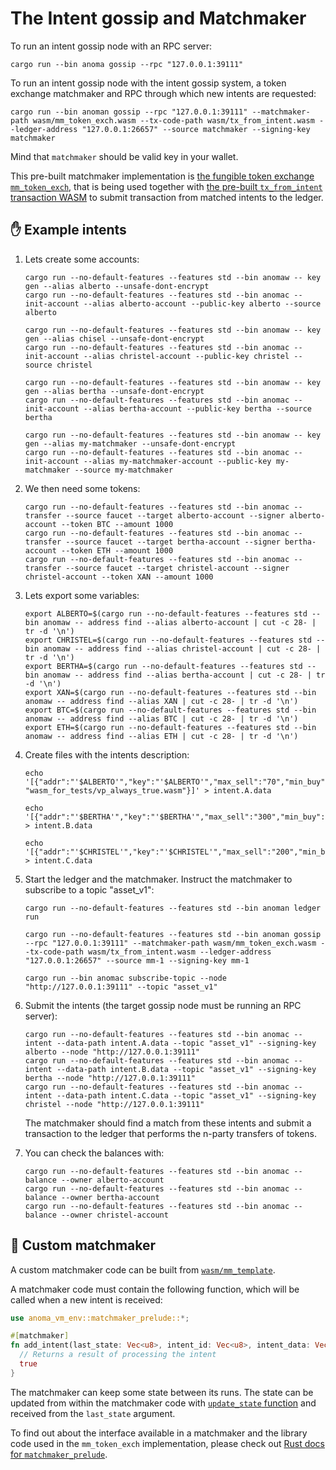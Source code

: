 # The Intent gossip and Matchmaker

To run an intent gossip node with an RPC server:

```shell
cargo run --bin anoma gossip --rpc "127.0.0.1:39111"
```

To run an intent gossip node with the intent gossip system, a token exchange matchmaker and RPC through which new intents are requested:

```shell
cargo run --bin anoman gossip --rpc "127.0.0.1:39111" --matchmaker-path wasm/mm_token_exch.wasm --tx-code-path wasm/tx_from_intent.wasm --ledger-address "127.0.0.1:26657" --source matchmaker --signing-key matchmaker
```

Mind that `matchmaker` should be valid key in your wallet.

This pre-built matchmaker implementation is [the fungible token exchange `mm_token_exch`](https://github.com/anoma/anoma/blob/master/wasm/wasm_source/src/mm_token_exch.rs), that is being used together with [the pre-built `tx_from_intent` transaction WASM](https://github.com/anoma/anoma/blob/master/wasm/wasm_source/src/lib.rs) to submit transaction from matched intents to the ledger.

## ✋ Example intents

1) Lets create some accounts:
   ```
   cargo run --no-default-features --features std --bin anomaw -- key gen --alias alberto --unsafe-dont-encrypt
   cargo run --no-default-features --features std --bin anomac -- init-account --alias alberto-account --public-key alberto --source alberto

   cargo run --no-default-features --features std --bin anomaw -- key gen --alias chisel --unsafe-dont-encrypt
   cargo run --no-default-features --features std --bin anomac -- init-account --alias christel-account --public-key christel --source christel

   cargo run --no-default-features --features std --bin anomaw -- key gen --alias bertha --unsafe-dont-encrypt
   cargo run --no-default-features --features std --bin anomac -- init-account --alias bertha-account --public-key bertha --source bertha
   
   cargo run --no-default-features --features std --bin anomaw -- key gen --alias my-matchmaker --unsafe-dont-encrypt
   cargo run --no-default-features --features std --bin anomac -- init-account --alias my-matchmaker-account --public-key my-matchmaker --source my-matchmaker
   ```

1) We then need some tokens:

   ```
   cargo run --no-default-features --features std --bin anomac -- transfer --source faucet --target alberto-account --signer alberto-account --token BTC --amount 1000
   cargo run --no-default-features --features std --bin anomac -- transfer --source faucet --target bertha-account --signer bertha-account --token ETH --amount 1000
   cargo run --no-default-features --features std --bin anomac -- transfer --source faucet --target christel-account --signer christel-account --token XAN --amount 1000
   ```

2) Lets export some variables:

   ```shell
   export ALBERTO=$(cargo run --no-default-features --features std --bin anomaw -- address find --alias alberto-account | cut -c 28- | tr -d '\n')
   export CHRISTEL=$(cargo run --no-default-features --features std --bin anomaw -- address find --alias christel-account | cut -c 28- | tr -d '\n')
   export BERTHA=$(cargo run --no-default-features --features std --bin anomaw -- address find --alias bertha-account | cut -c 28- | tr -d '\n')
   export XAN=$(cargo run --no-default-features --features std --bin anomaw -- address find --alias XAN | cut -c 28- | tr -d '\n')
   export BTC=$(cargo run --no-default-features --features std --bin anomaw -- address find --alias BTC | cut -c 28- | tr -d '\n')
   export ETH=$(cargo run --no-default-features --features std --bin anomaw -- address find --alias ETH | cut -c 28- | tr -d '\n')
   ```

3) Create files with the intents description:

   ```shell
   echo '[{"addr":"'$ALBERTO'","key":"'$ALBERTO'","max_sell":"70","min_buy":"100","rate_min":"2","token_buy":"'$XAN'","token_sell":"'$BTC'","vp_path": "wasm_for_tests/vp_always_true.wasm"}]' > intent.A.data
   
   echo '[{"addr":"'$BERTHA'","key":"'$BERTHA'","max_sell":"300","min_buy":"50","rate_min":"0.7","token_buy":"'$BTC'","token_sell":"'$ETH'"}]' > intent.B.data

   echo '[{"addr":"'$CHRISTEL'","key":"'$CHRISTEL'","max_sell":"200","min_buy":"20","rate_min":"0.5","token_buy":"'$ETH'","token_sell":"'$XAN'"}]' > intent.C.data
   ```

3) Start the ledger and the matchmaker. Instruct the matchmaker to subscribe to a topic "asset_v1":

   ```shell
   cargo run --no-default-features --features std --bin anoman ledger run
   
   cargo run --no-default-features --features std --bin anoman gossip --rpc "127.0.0.1:39111" --matchmaker-path wasm/mm_token_exch.wasm --tx-code-path wasm/tx_from_intent.wasm --ledger-address "127.0.0.1:26657" --source mm-1 --signing-key mm-1
   
   cargo run --bin anomac subscribe-topic --node "http://127.0.0.1:39111" --topic "asset_v1"
   ```

5) Submit the intents (the target gossip node must be running an RPC server):

   ```shell
   cargo run --no-default-features --features std --bin anomac -- intent --data-path intent.A.data --topic "asset_v1" --signing-key alberto --node "http://127.0.0.1:39111"
   cargo run --no-default-features --features std --bin anomac -- intent --data-path intent.B.data --topic "asset_v1" --signing-key bertha --node "http://127.0.0.1:39111"
   cargo run --no-default-features --features std --bin anomac -- intent --data-path intent.C.data --topic "asset_v1" --signing-key christel --node "http://127.0.0.1:39111"
   ```

   The matchmaker should find a match from these intents and submit a transaction to the ledger that performs the n-party transfers of tokens.
   
6) You can check the balances with:

   ```
   cargo run --no-default-features --features std --bin anomac -- balance --owner alberto-account
   cargo run --no-default-features --features std --bin anomac -- balance --owner bertha-account
   cargo run --no-default-features --features std --bin anomac -- balance --owner christel-account
   ```

## 🤝 Custom matchmaker

A custom matchmaker code can be built from [`wasm/mm_template`](https://github.com/anoma/anoma/tree/master/wasm/mm_template).

A matchmaker code must contain the following function, which will be called when a new intent is received:

```rust
use anoma_vm_env::matchmaker_prelude::*;

#[matchmaker]
fn add_intent(last_state: Vec<u8>, intent_id: Vec<u8>, intent_data: Vec<u8>) -> bool {
  // Returns a result of processing the intent
  true
}
```

The matchmaker can keep some state between its runs. The state can be updated from within the matchmaker code with [`update_state` function](https://docs.anoma.network/rustdoc/anoma_vm_env/imports/matchmaker/fn.update_state.html) and received from the `last_state` argument.

To find out about the interface available in a matchmaker and the library code used in the `mm_token_exch` implementation, please check out [Rust docs for `matchmaker_prelude`](https://docs.anoma.network/rustdoc/anoma_vm_env/matchmaker_prelude/index.html).
